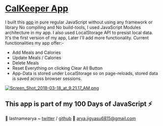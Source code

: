 # [CalKeeper App](https://lastnamearya.github.io/CalKeeper-App/)

I built this [app](https://lastnamearya.github.io/CalKeeper-App/) in pure regular JavaScript without using any framework or library No compiling and No build-tools, I used JavaScript Modules architecture in my app. I also used LocalStorage API to presist local data. It's the first version of my app, Later I'll add 
more functionality. Current functionalities my app offer:- 

- Add Meals and Calories
- Update Meals / Calories
- Delete Meals
- Reset Everything on clicking Clear All Button
- App-Data is stored under LocalStorage so on page-reloads, stored data is saved across browser sessions.


[![Screen_Shot_2018-03-18_at_9.21.17_AM.png](https://s14.postimg.org/q23hryfk1/Screen_Shot_2018-03-18_at_9.21.17_AM.png)](https://lastnamearya.github.io/CalKeeper-App/)


## This app is part of my 100 Days of JavaScript :zap:


:tada: lastnamearya ~ [twitter](https://twitter.com/lastnamearya) / [github](https://github.com/lastnamearya)
:email: arya.jigyasu6815@gmail.com
